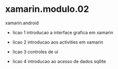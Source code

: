 # xamarin.modulo.02
xamarin.android

- licao 1
introducao a interface grafica em xamarin

- licao 2
introducao aos activities em xamarin

- licao 3
controles de ui

- licao 4
introducao ao acesso de dados sqllite
